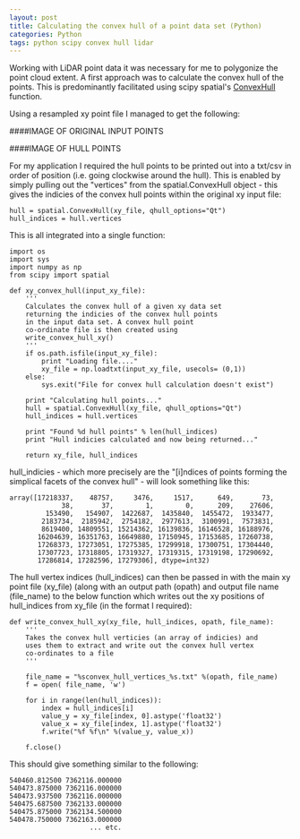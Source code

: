 ```yaml
---
layout: post
title: Calculating the convex hull of a point data set (Python)
categories: Python
tags: python scipy convex hull lidar
---
```


Working with LiDAR point data it was necessary for me to polygonize the point cloud extent. A first approach was to calculate the convex hull of the points.
This is predominantly facilitated using scipy spatial's [ConvexHull](http://docs.scipy.org/doc/scipy-dev/reference/generated/scipy.spatial.ConvexHull.html) function.

Using a resampled xy point file I managed to get the following:

####IMAGE OF ORIGINAL INPUT POINTS

####IMAGE OF HULL POINTS

For my application I required the hull points to be printed out into a txt/csv in order of position (i.e. going clockwise around the hull). This is enabled by simply 
pulling out the "vertices" from the spatial.ConvexHull object - this gives the indicies of the convex hull points within the original xy input file:


```
hull = spatial.ConvexHull(xy_file, qhull_options="Qt")
hull_indices = hull.vertices
```

This is all integrated into a single function:

```
import os
import sys
import numpy as np
from scipy import spatial

def xy_convex_hull(input_xy_file):
	'''
	Calculates the convex hull of a given xy data set
	returning the indicies of the convex hull points
	in the input data set. A convex hull point
	co-ordinate file is then created using
	write_convex_hull_xy()
	'''
	if os.path.isfile(input_xy_file):
		print "Loading file...."
		xy_file = np.loadtxt(input_xy_file, usecols= (0,1))
	else:
		sys.exit("File for convex hull calculation doesn't exist")
	
	print "Calculating hull points..."
	hull = spatial.ConvexHull(xy_file, qhull_options="Qt")
	hull_indices = hull.vertices

	print "Found %d hull points" % len(hull_indices)
	print "Hull indicies calculated and now being returned..."

	return xy_file, hull_indices

```

hull_indicies - which more precisely are the "[i]ndices of points forming the simplical facets of the convex hull" - will look something like this:

```
array([17218337,    48757,     3476,     1517,      649,       73,
             38,       37,        1,        0,      209,    27606,
         153490,   154907,  1422687,  1435840,  1455472,  1933477,
        2183734,  2185942,  2754182,  2977613,  3100991,  7573831,
        8619400, 14809551, 15214362, 16139836, 16146528, 16188976,
       16204639, 16351763, 16649880, 17150945, 17153685, 17260738,
       17268373, 17273051, 17275385, 17299918, 17300751, 17304440,
       17307723, 17318805, 17319327, 17319315, 17319198, 17290692,
       17286814, 17282596, 17279306], dtype=int32)
```

The hull vertex indices (hull_indices) can then be passed in with the main xy point file (xy_file) (along with an output path (opath) and output file name (file_name)
to the below function which writes out the xy positions of hull_indices from xy_file (in the format I required):

```
def write_convex_hull_xy(xy_file, hull_indices, opath, file_name):
	'''
	Takes the convex hull verticies (an array of indicies) and
	uses them to extract and write out the convex hull vertex
	co-ordinates to a file
	'''
	
	file_name = "%sconvex_hull_vertices_%s.txt" %(opath, file_name)
	f = open( file_name, 'w')
	
	for i in range(len(hull_indices)):
		index = hull_indices[i]
		value_y = xy_file[index, 0].astype('float32')
		value_x = xy_file[index, 1].astype('float32')
		f.write("%f %f\n" %(value_y, value_x))

	f.close()
```

This should give something similar to the following:

```
540460.812500 7362116.000000
540473.875000 7362116.000000
540473.937500 7362116.000000
540475.687500 7362133.000000
540475.875000 7362134.500000
540478.750000 7362163.000000
                    ... etc.
```



